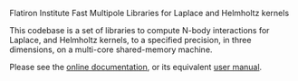 Flatiron Institute Fast Multipole Libraries for Laplace and Helmholtz
kernels

This codebase is a set of libraries to compute
N-body interactions for Laplace, and Helmholtz kernels, to a specified
precision, in three dimensions, on a multi-core shared-memory machine.

Please see the [online documentation](https://fmm3d.readthedocs.io),
or its equivalent [user manual](fmm3d_manual.pdf).
